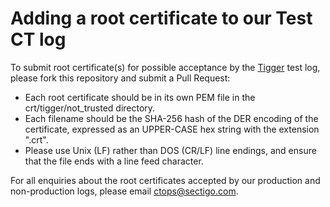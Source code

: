 # Adding a root certificate to our Test CT log
To submit root certificate(s) for possible acceptance by the [Tigger](crt/tigger) test log, please fork this repository and submit a Pull Request:
- Each root certificate should be in its own PEM file in the crt/tigger/not_trusted directory.
- Each filename should be the SHA-256 hash of the DER encoding of the certificate, expressed as an UPPER-CASE hex string with the extension ".crt".
- Please use Unix (LF) rather than DOS (CR/LF) line endings, and ensure that the file ends with a line feed character.

For all enquiries about the root certificates accepted by our production and non-production logs, please email ctops@sectigo.com.
